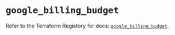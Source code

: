 # `google_billing_budget`

Refer to the Terraform Registory for docs: [`google_billing_budget`](https://registry.terraform.io/providers/hashicorp/google/4.73.2/docs/resources/billing_budget).
